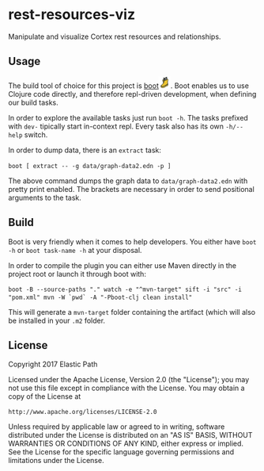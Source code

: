 # rest-resources-viz

Manipulate and visualize Cortex rest resources and relationships.

## Usage

The build tool of choice for this project is [boot](http://boot-clj.com/)<img width="24px" height="24px" src="https://github.com/boot-clj/boot-clj.github.io/blob/master/assets/images/logos/boot-logo-3.png" alt="Boot Logo"/>.
Boot enables us to use Clojure code directly, and therefore repl-driven development, when defining our build tasks.

In order to explore the available tasks just run `boot -h`. The tasks prefixed with `dev-` tipically start in-context repl. Every task also has its own `-h/--help` switch.

In order to dump data, there is an `extract` task:

`boot [ extract -- -g data/graph-data2.edn -p ]`

The above command dumps the graph data to `data/graph-data2.edn` with pretty print enabled. The brackets are necessary in order to send positional arguments to the task.

## Build

Boot is very friendly when it comes to help developers. You either have `boot -h` or `boot task-name -h` at your disposal.

In order to compile the plugin you can either use Maven directly in the project root or launch it through boot with:

    boot -B --source-paths "." watch -e "^mvn-target" sift -i "src" -i "pom.xml" mvn -W `pwd` -A "-Pboot-clj clean install"

This will generate a `mvn-target` folder containing the artifact (which will also be installed in your `.m2` folder.

## License

Copyright 2017 Elastic Path

Licensed under the Apache License, Version 2.0 (the "License");
you may not use this file except in compliance with the License.
You may obtain a copy of the License at

    http://www.apache.org/licenses/LICENSE-2.0

Unless required by applicable law or agreed to in writing, software
distributed under the License is distributed on an "AS IS" BASIS,
WITHOUT WARRANTIES OR CONDITIONS OF ANY KIND, either express or implied.
See the License for the specific language governing permissions and
limitations under the License.
